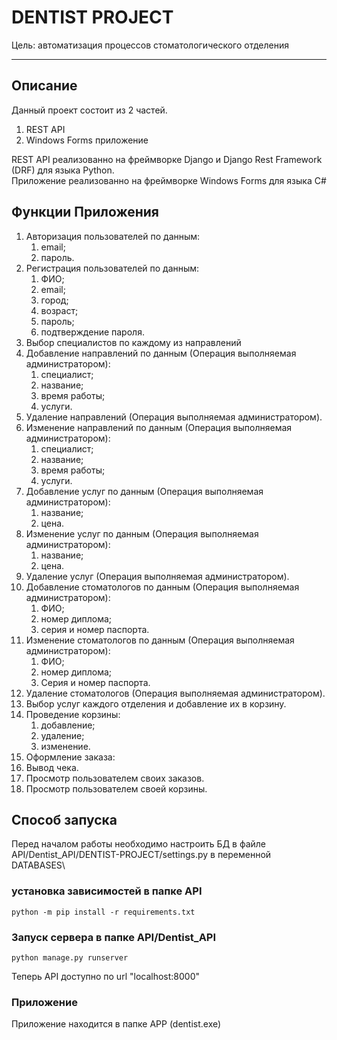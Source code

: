 # DENTIST PROJECT
Цель: автоматизация процессов стоматологического отделения
____
## Описание
Данный проект состоит из 2 частей.
1. REST API
2. Windows Forms приложение

REST API реализованно на фреймворке Django и Django Rest Framework (DRF) для языка Python.\
Приложение реализованно на фреймворке Windows Forms для языка C#
## Функции Приложения
1. Авторизация пользователей по данным:
   1. email;
   2. пароль.
2. Регистрация пользователей по данным:
   1. ФИО;
   2. email;
   3. город;
   4. возраст;
   5. пароль;
   6. подтверждение пароля.
3. Выбор специалистов по каждому из направлений
4. Добавление направлений по данным (Операция выполняемая администратором):
   1. специалист;
   2. название;
   3. время работы;
   4. услуги.
5. Удаление направлений (Операция выполняемая администратором).
6. Изменение направлений по данным (Операция выполняемая администратором):
   1. специалист;
   2. название;
   3. время работы;
   4. услуги.
7. Добавление услуг по данным (Операция выполняемая администратором):
   1. название;
   2. цена.
8. Изменение услуг по данным (Операция выполняемая администратором):
   1. название;
   2. цена.
9. Удаление услуг (Операция выполняемая администратором).
10. Добавление стоматологов по данным (Операция выполняемая администратором):
    1. ФИО;
    2. номер диплома;
    3. серия и номер паспорта.
11.  Изменение стоматологов по данным (Операция выполняемая администратором):
     1.  ФИО;
     2.  номер диплома;
     3.  Серия и номер паспорта.
12.  Удаление стоматологов (Операция выполняемая администратором).
13.  Выбор услуг каждого отделения и добавление их в корзину.
14.  Проведение корзины:
     1. добавление;
     2. удаление;
     3. изменение.
15.  Оформление заказа:
16.  Вывод чека.
17.  Просмотр пользователем своих заказов.
18.  Просмотр пользователем своей корзины.

## Способ запуска
Перед началом работы необходимо настроить БД в файле API/Dentist_API/DENTIST-PROJECT/settings.py в переменной DATABASES\
### установка зависимостей в папке API
~~~ 
python -m pip install -r requirements.txt  
~~~
### Запуск сервера в папке API/Dentist_API
~~~
python manage.py runserver 
~~~
Теперь API доступно по url "localhost:8000"
### Приложение
Приложение находится в папке APP (dentist.exe)